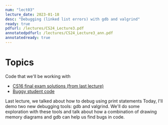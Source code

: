 ```yaml
---
num: "lect03"
lecture_date: 2023-01-18
desc: "Debugging (linked list errors) with gdb and valgrind"
ready: true
pdfurl: /lectures/CS24_Lecture3.pdf
annotatedpdfurl: /lectures/CS24_Lecture3_ann.pdf
annotatedready: true
---
```



# Topics

Code that we'll be working with
* [CS16 final exam solutions (from last lecture)](https://github.com/ucsb-cs24-w23/diba-cs16-final-solutions)
* [Buggy student code](https://github.com/ucsb-cs24-w23/buggy-cs16-final-demo)

Last lecture, we talked about how to debug using print statements
Today, I'll demo two new debugging tools: gdb and valgrind.
We'll do some exploration with these tools and talk about how a combination of drawing memory diagrams and gdb can help us find bugs in code.